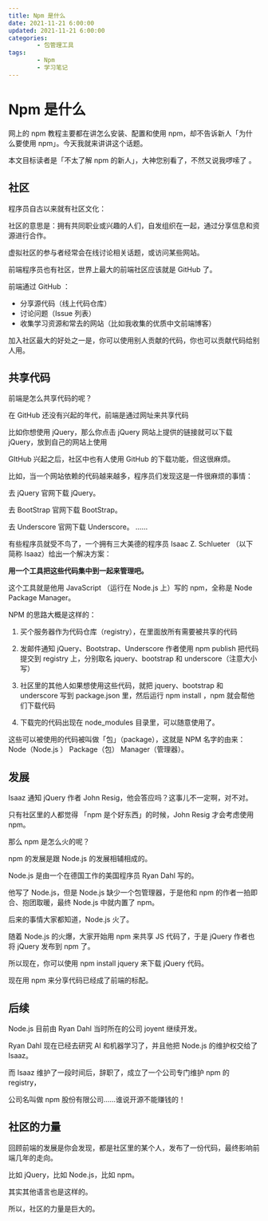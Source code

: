 ```yaml
---
title: Npm 是什么
date: 2021-11-21 6:00:00
updated: 2021-11-21 6:00:00
categories:
        - 包管理工具
tags:
        - Npm
        - 学习笔记
---
```


# Npm 是什么

网上的 npm 教程主要都在讲怎么安装、配置和使用 npm，却不告诉新人「为什么要使用 npm」。今天我就来讲讲这个话题。

本文目标读者是「不太了解 npm 的新人」，大神您别看了，不然又说我啰嗦了 。

## 社区

程序员自古以来就有社区文化：

社区的意思是：拥有共同职业或兴趣的人们，自发组织在一起，通过分享信息和资源进行合作。

虚拟社区的参与者经常会在线讨论相关话题，或访问某些网站。

前端程序员也有社区，世界上最大的前端社区应该就是 GitHub 了。

前端通过 GitHub ：

- 分享源代码（线上代码仓库）
- 讨论问题（Issue 列表）
- 收集学习资源和常去的网站（比如我收集的优质中文前端博客）

加入社区最大的好处之一是，你可以使用别人贡献的代码，你也可以贡献代码给别人用。

## 共享代码

前端是怎么共享代码的呢？

在 GitHub 还没有兴起的年代，前端是通过网址来共享代码

比如你想使用 jQuery，那么你点击 jQuery 网站上提供的链接就可以下载 jQuery，放到自己的网站上使用

GItHub 兴起之后，社区中也有人使用 GitHub 的下载功能，但这很麻烦。

比如，当一个网站依赖的代码越来越多，程序员们发现这是一件很麻烦的事情：

去 jQuery 官网下载 jQuery。

去 BootStrap 官网下载 BootStrap。

去 Underscore 官网下载 Underscore。
……

有些程序员就受不鸟了，一个拥有三大美德的程序员 Isaac Z. Schlueter （以下简称 Isaaz）给出一个解决方案：

**用一个工具把这些代码集中到一起来管理吧。**

这个工具就是他用 JavaScript （运行在 Node.js 上）写的 npm，全称是 Node Package Manager。

NPM 的思路大概是这样的：

1. 买个服务器作为代码仓库（registry），在里面放所有需要被共享的代码

2. 发邮件通知 jQuery、Bootstrap、Underscore 作者使用 npm publish 把代码提交到 registry 上，分别取名 jquery、bootstrap 和 underscore（注意大小写）

3. 社区里的其他人如果想使用这些代码，就把 jquery、bootstrap 和 underscore 写到 package.json 里，然后运行 npm install ，npm 就会帮他们下载代码

4. 下载完的代码出现在 node_modules 目录里，可以随意使用了。

这些可以被使用的代码被叫做「包」（package），这就是 NPM 名字的由来：Node（Node.js ） Package（包） Manager（管理器）。

## 发展

Isaaz 通知 jQuery 作者 John Resig，他会答应吗？这事儿不一定啊，对不对。

只有社区里的人都觉得 「npm 是个好东西」的时候，John Resig 才会考虑使用 npm。

那么 npm 是怎么火的呢？

npm 的发展是跟 Node.js 的发展相辅相成的。

Node.js 是由一个在德国工作的美国程序员 Ryan Dahl 写的。

他写了 Node.js，但是 Node.js 缺少一个包管理器，于是他和 npm 的作者一拍即合、抱团取暖，最终 Node.js 中就内置了 npm。

后来的事情大家都知道，Node.js 火了。

随着 Node.js 的火爆，大家开始用 npm 来共享 JS 代码了，于是 jQuery 作者也将 jQuery 发布到 npm 了。

所以现在，你可以使用 npm install jquery 来下载 jQuery 代码。

现在用 npm 来分享代码已经成了前端的标配。

## 后续

Node.js 目前由 Ryan Dahl 当时所在的公司 joyent 继续开发。

Ryan Dahl 现在已经去研究 AI 和机器学习了，并且他把 Node.js 的维护权交给了 Isaaz。

而 Isaaz 维护了一段时间后，辞职了，成立了一个公司专门维护 npm 的 registry，

公司名叫做 npm 股份有限公司……谁说开源不能赚钱的！

## 社区的力量

回顾前端的发展是你会发现，都是社区里的某个人，发布了一份代码，最终影响前端几年的走向。

比如 jQuery，比如 Node.js，比如 npm。

其实其他语言也是这样的。

所以，社区的力量是巨大的。